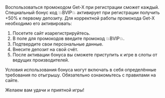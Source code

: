 Воспользоваться промокодом Get-X при регистрации сможет каждый. Специальный бонус код 💥BVIP💥 активирует при регистрации получить +50% к первому депозиту.
Для корректной работы промокода Get-X необходимо его активировать:
1. Посетите сайт изарегистрируйтесь.
2. В поле для промокодов введите промокод 💥BVIP💥.
3. Подтвердите свои персональные данные.
4. Внесите депозит на свой счёт.
5. После активации бонуса вы сможете приступить к игре в слоты от ведущих производителей.

Условия использования бонуса могут включать в себя определённые требования по отыгрышу. Обязательно ознакомьтесь с правилами на сайте.

Желаем вам удачи и приятной игры!
